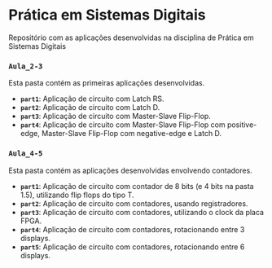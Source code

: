 # Prática em Sistemas Digitais

Repositório com as aplicações desenvolvidas na disciplina de Prática em Sistemas Digitais

### `Aula_2-3`
Esta pasta contém as primeiras aplicações desenvolvidas.
- **`part1`**: Aplicação de circuito com Latch RS.
- **`part2`**: Aplicação de circuito com Latch D.
- **`part3`**: Aplicação de circuito com Master-Slave Flip-Flop.
- **`part4`**: Aplicação de circuito com Master-Slave Flip-Flop com positive-edge, Master-Slave Flip-Flop com negative-edge e Latch D.

### `Aula_4-5`
Esta pasta contém as aplicações desenvolvidas envolvendo contadores.
- **`part1`**: Aplicação de circuito com contador de 8 bits (e 4 bits na pasta 1.5), utilizando flip flops do tipo T.
- **`part2`**: Aplicação de circuito com contadores, usando registradores.
- **`part3`**: Aplicação de circuito com contadores, utilizando o clock da placa FPGA.
- **`part4`**: Aplicação de circuito com contadores, rotacionando entre 3 displays.
- **`part5`**: Aplicação de circuito com contadores, rotacionando entre 6 displays.
